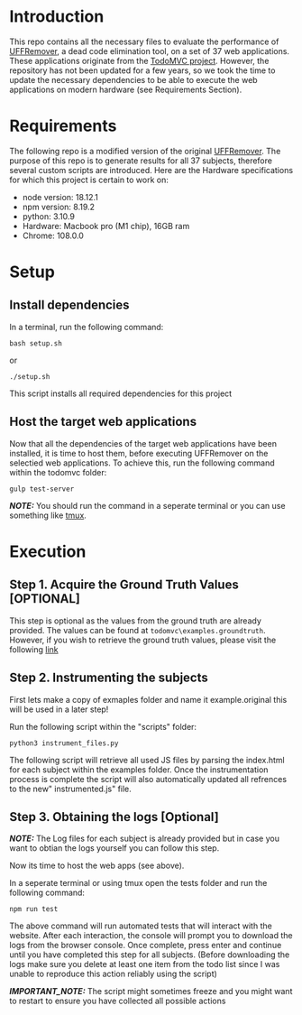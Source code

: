 # Introduction

This repo contains all the necessary files to evaluate the performance of [UFFRemover](https://github.com/hcvazquez/UFFRemover), a dead code elimination tool, on a set of 37 web applications. These applications originate from the [TodoMVC project](https://todomvc.com/). However, the repository has not been updated for a few years, so we took the time to update the necessary dependencies to be able to execute the web applications on modern hardware (see Requirements Section).

# Requirements

The following repo is a modified version of the original [UFFRemover](https://github.com/hcvazquez/UFFRemover). The purpose of this repo is to generate results for all 37 subjects, therefore several custom scripts are introduced. Here are the Hardware specifications for which this project is certain to work on:

- node version: 18.12.1
- npm version: 8.19.2
- python: 3.10.9
- Hardware: Macbook pro (M1 chip), 16GB ram
- Chrome: 108.0.0

# Setup
## Install dependencies
In a terminal, run the following command:

```
bash setup.sh
```
or 
```
./setup.sh
```

This script installs all required dependencies for this project

## Host the target web applications
Now that all the dependencies of the target web applications have been installed, it is time to host them, before executing UFFRemover on the selectied web applications. To achieve this, run the following command within the todomvc folder:

```
gulp test-server
```
**_NOTE:_**  You should run the command in a seperate terminal or you can use something like [tmux](https://github.com/tmux/tmux).

# Execution

## Step 1. Acquire the Ground Truth Values [OPTIONAL]
This step is optional as the values from the ground truth are already provided. The values can be found at `todomvc\examples.groundtruth`. However, if you wish to retrieve the ground truth values, please visit the following [link](https://github.com/lkrumpak/lacuna-evaluation-ground-truth)

## Step 2. Instrumenting the subjects
First lets make a copy of exmaples folder and name it example.original this will be used in a later step!

Run the following script within the "scripts" folder:
```
python3 instrument_files.py
```

The following script will retrieve all used JS files by parsing the index.html for each subject within the examples folder. Once the instrumentation process is complete the script will also automatically updated all refrences to the new" instrumented.js" file.

## Step 3. Obtaining the logs [Optional]
**_NOTE:_** The Log files for each subject is already provided but in case you want to obtian the logs yourself you can follow this step.

Now its time to host the web apps (see above).

In a seperate terminal or using tmux open the tests folder and run the following command:

```
npm run test
``` 

The above command will run automated tests that will interact with the website. After each interaction, the console will prompt you to download the logs from the browser console. Once complete, press enter and continue until you have completed this step for all subjects. (Before downloading the logs make sure you delete at least one item from the todo list since I was unable to reproduce this action reliably using the script)

**_IMPORTANT_NOTE:_** The script might sometimes freeze and you might want to restart to ensure you have collected all possible actions